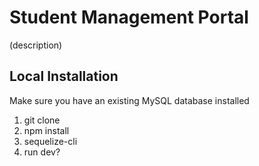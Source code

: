 # Student Management Portal

(description)

## Local Installation

Make sure you have an existing MySQL database installed

1. git clone
2. npm install
3. sequelize-cli
4. run dev?